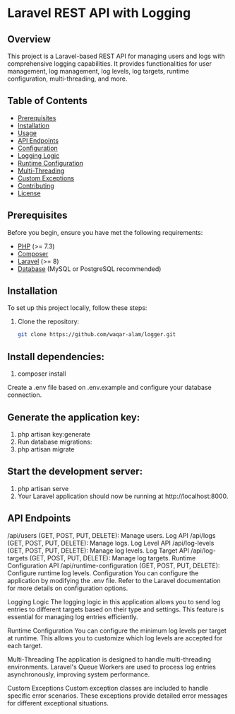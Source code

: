 # Laravel REST API with Logging

## Overview

This project is a Laravel-based REST API for managing users and logs with comprehensive logging capabilities. It provides functionalities for user management, log management, log levels, log targets, runtime configuration, multi-threading, and more.

## Table of Contents

- [Prerequisites](#prerequisites)
- [Installation](#installation)
- [Usage](#usage)
- [API Endpoints](#api-endpoints)
- [Configuration](#configuration)
- [Logging Logic](#logging-logic)
- [Runtime Configuration](#runtime-configuration)
- [Multi-Threading](#multi-threading)
- [Custom Exceptions](#custom-exceptions)
- [Contributing](#contributing)
- [License](#license)

## Prerequisites

Before you begin, ensure you have met the following requirements:

- [PHP](https://www.php.net/downloads.php) (>= 7.3)
- [Composer](https://getcomposer.org/download/)
- [Laravel](https://laravel.com/docs/8.x/installation) (>= 8)
- [Database](#database-setup) (MySQL or PostgreSQL recommended)

## Installation

To set up this project locally, follow these steps:

1. Clone the repository:

   ```bash
   git clone https://github.com/waqar-alam/logger.git

## Install dependencies:

1. composer install

Create a .env file based on .env.example and configure your database connection.

## Generate the application key:

1. php artisan key:generate
2. Run database migrations:
3. php artisan migrate

## Start the development server:
1. php artisan serve
2. Your Laravel application should now be running at http://localhost:8000.


## API Endpoints

/api/users (GET, POST, PUT, DELETE): Manage users.
Log API
/api/logs (GET, POST, PUT, DELETE): Manage logs.
Log Level API
/api/log-levels (GET, POST, PUT, DELETE): Manage log levels.
Log Target API
/api/log-targets (GET, POST, PUT, DELETE): Manage log targets.
Runtime Configuration API
/api/runtime-configuration (GET, POST, PUT, DELETE): Configure runtime log levels.
Configuration
You can configure the application by modifying the .env file. Refer to the Laravel documentation for more details on configuration options.

Logging Logic
The logging logic in this application allows you to send log entries to different targets based on their type and settings. This feature is essential for managing log entries efficiently.

Runtime Configuration
You can configure the minimum log levels per target at runtime. This allows you to customize which log levels are accepted for each target.

Multi-Threading
The application is designed to handle multi-threading environments. Laravel's Queue Workers are used to process log entries asynchronously, improving system performance.

Custom Exceptions
Custom exception classes are included to handle specific error scenarios. These exceptions provide detailed error messages for different exceptional situations.
